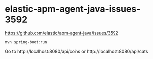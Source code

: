 # elastic-apm-agent-java-issues-3592
https://github.com/elastic/apm-agent-java/issues/3592

```mvn spring-boot:run```

Go to http://localhost:8080/api/coins or http://localhost:8080/api/cats